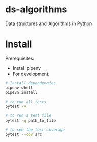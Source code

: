 # ds-algorithms

Data structures and Algorithms in Python

# Install

Prerequisites:
- Install pipenv
- For development
```bash
# Install dependencies
pipenv shell
pipevn install

# to run all tests
pytest -v 

# to run a test file
pytest -q path_to_file

# to see the test coverage
pytest --cov src

```

